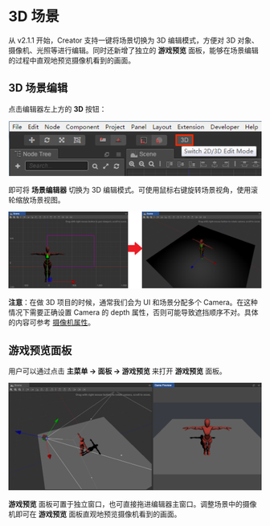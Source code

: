 # 3D 场景

从 v2.1.1 开始，Creator 支持一键将场景切换为 3D 编辑模式，方便对 3D 对象、摄像机、光照等进行编辑。同时还新增了独立的 **游戏预览** 面板，能够在场景编辑的过程中直观地预览摄像机看到的画面。

## 3D 场景编辑

点击编辑器左上方的 **3D** 按钮：

![](img/3d.png)

即可将 **场景编辑器** 切换为 3D 编辑模式。可使用鼠标右键旋转场景视角，使用滚轮缩放场景视图。

![](img/3d-scene.png)

**注意**：在做 3D 项目的时候，通常我们会为 UI 和场景分配多个 Camera。在这种情况下需要正确设置 Camera 的 depth 属性，否则可能导致遮挡顺序不对。具体的内容可参考 [摄像机属性](../render/camera.md#%E6%91%84%E5%83%8F%E6%9C%BA%E5%B1%9E%E6%80%A7)。

## 游戏预览面板

用户可以通过点击 **主菜单 -> 面板 -> 游戏预览** 来打开 **游戏预览** 面板。

![](img/game-preview.png)

**游戏预览** 面板可置于独立窗口，也可直接拖进编辑器主窗口。调整场景中的摄像机即可在 **游戏预览** 面板直观地预览摄像机看到的画面。
